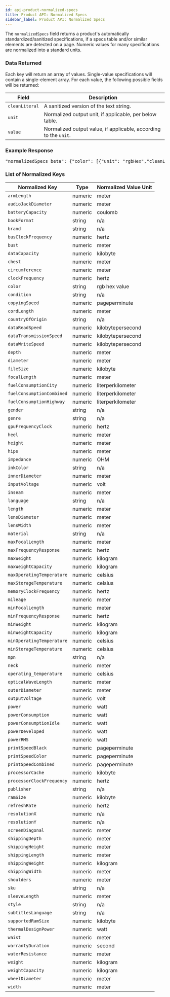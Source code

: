 ```yaml
---
id: api-product-normalized-specs
title: Product API: Normalized Specs
sidebar_label: Product API: Normalized Specs
---
```


<div id="docBody"><div class="tabbable"><div class="tab-content"><div class="tab-pane active" id="v3"><p>The <code>normalizedSpecs</code> field returns a product's automatically standardized/sanitized specifications, if a specs table and/or similar elements are detected on a page. Numeric values for many specifications are normalized into a standard units.</p><h3 id="request">Data Returned</h3><p>Each key will return an array of values. Single-value specifications will contain a single-element array. For each value, the following possible fields will be returned:</p><table class="controls table table-bordered" id="fields" border="0" cellpadding="5"><thead><tr><th>Field</th><th>Description</th></tr></thead><tbody><tr><td class=""><code>cleanLiteral</code></td><td class=" default"><div>A sanitized version of the text string.</div></td></tr><tr><td class=""><code>unit</code></td><td class=" default"><div>Normalized output unit, if applicable, per below table.</div></td></tr><tr><td class=""><code>value</code></td><td class=" default"><div>Normalized output value, if applicable, according to the <code>unit</code>.</div></td></tr></tbody></table><h3 id="sampleresponse">Example Response</h3><div class="indent"><pre class="code">"normalizedSpecs_beta": {"color": [{"unit": "rgbHex","cleanLiteral": "Fluorescent Pink","value": "FF1493"},{"unit": "rgbHex","cleanLiteral": "Soft White","value": "E0E4DF"},{"unit": "rgbHex","cleanLiteral": "Diffbot Blue","value": "112532"},],"dataCapacity": [{"unit": "KILOBYTE","cleanLiteral": "1.0 TB","value": 1073741824}],"minOperatingTemperature": [{"unit": "CELSIUS","cleanLiteral": "32.0 F","value": -0.00000799999999756551}],"shippingDepth": [{"unit": "METER","cleanLiteral": "5.6 in","value": 0.1422}],"shippingWeight": [{"unit": "KILOGRAM","cleanLiteral": "0.3 lb","value": 0.1361}] ,"sku": [{"cleanLiteral": "A8237"}]}</pre></div><h3>List of Normalized Keys</h3><table class="controls table table-bordered" border="0" cellpadding="5"><thead><tr><th>Normalized Key</th><th>Type</th><th>Normalized Value Unit</th></tr></thead><tr><td><code>armLength</code></td><td>numeric</td><td>meter</td></tr><tr><td><code>audioJackDiameter</code></td><td>numeric</td><td>meter</td></tr><tr><td><code>batteryCapacity</code></td><td>numeric</td><td>coulomb</td></tr><tr><td><code>bookFormat</code></td><td>string</td><td>n/a</td></tr><tr><td><code>brand</code></td><td>string</td><td>n/a</td></tr><tr><td><code>busClockFrequency</code></td><td>numeric</td><td>hertz</td></tr><tr><td><code>bust</code></td><td>numeric</td><td>meter</td></tr><tr><td><code>dataCapacity</code></td><td>numeric</td><td>kilobyte</td></tr><tr><td><code>chest</code></td><td>numeric</td><td>meter</td></tr><tr><td><code>circumference</code></td><td>numeric</td><td>meter</td></tr><tr><td><code>clockFrequency</code></td><td>numeric</td><td>hertz</td></tr><tr><td><code>color</code></td><td>string</td><td>rgb hex value</td></tr><tr><td><code>condition</code></td><td>string</td><td>n/a</td></tr><tr><td><code>copyingSpeed</code></td><td>numeric</td><td>pageperminute</td></tr><tr><td><code>cordLength</code></td><td>numeric</td><td>meter</td></tr><tr><td><code>countryOfOrigin</code></td><td>string</td><td>n/a</td></tr><tr><td><code>dataReadSpeed</code></td><td>numeric</td><td>kilobytepersecond</td></tr><tr><td><code>dataTransmissionSpeed</code></td><td>numeric</td><td>kilobytepersecond</td></tr><tr><td><code>dataWriteSpeed</code></td><td>numeric</td><td>kilobytepersecond</td></tr><tr><td><code>depth</code></td><td>numeric</td><td>meter</td></tr><tr><td><code>diameter</code></td><td>numeric</td><td>meter</td></tr><tr><td><code>fileSize</code></td><td>numeric</td><td>kilobyte</td></tr><tr><td><code>focalLength</code></td><td>numeric</td><td>meter</td></tr><tr><td><code>fuelConsumptionCity</code></td><td>numeric</td><td>literperkilometer</td></tr><tr><td><code>fuelConsumptionCombined</code></td><td>numeric</td><td>literperkilometer</td></tr><tr><td><code>fuelConsumptionHighway</code></td><td>numeric</td><td>literperkilometer</td></tr><tr><td><code>gender</code></td><td>string</td><td>n/a</td></tr><tr><td><code>genre</code></td><td>string</td><td>n/a</td></tr><tr><td><code>gpuFrequencyClock</code></td><td>numeric</td><td>hertz</td></tr><tr><td><code>heel</code></td><td>numeric</td><td>meter</td></tr><tr><td><code>height</code></td><td>numeric</td><td>meter</td></tr><tr><td><code>hips</code></td><td>numeric</td><td>meter</td></tr><tr><td><code>impedance</code></td><td>numeric</td><td>OHM</td></tr><tr><td><code>inkColor</code></td><td>string</td><td>n/a</td></tr><tr><td><code>innerDiameter</code></td><td>numeric</td><td>meter</td></tr><tr><td><code>inputVoltage</code></td><td>numeric</td><td>volt</td></tr><tr><td><code>inseam</code></td><td>numeric</td><td>meter</td></tr><tr><td><code>language</code></td><td>string</td><td>n/a</td></tr><tr><td><code>length</code></td><td>numeric</td><td>meter</td></tr><tr><td><code>lensDiameter</code></td><td>numeric</td><td>meter</td></tr><tr><td><code>lensWidth</code></td><td>numeric</td><td>meter</td></tr><tr><td><code>material</code></td><td>string</td><td>n/a</td></tr><tr><td><code>maxFocalLength</code></td><td>numeric</td><td>meter</td></tr><tr><td><code>maxFrequencyResponse</code></td><td>numeric</td><td>hertz</td></tr><tr><td><code>maxWeight</code></td><td>numeric</td><td>kilogram</td></tr><tr><td><code>maxWeightCapacity</code></td><td>numeric</td><td>kilogram</td></tr><tr><td><code>maxOperatingTemperature</code></td><td>numeric</td><td>celsius</td></tr><tr><td><code>maxStorageTemperature</code></td><td>numeric</td><td>celsius</td></tr><tr><td><code>memoryClockFrequency</code></td><td>numeric</td><td>hertz</td></tr><tr><td><code>mileage</code></td><td>numeric</td><td>meter</td></tr><tr><td><code>minFocalLength</code></td><td>numeric</td><td>meter</td></tr><tr><td><code>minFrequencyResponse</code></td><td>numeric</td><td>hertz</td></tr><tr><td><code>minWeight</code></td><td>numeric</td><td>kilogram</td></tr><tr><td><code>minWeightCapacity</code></td><td>numeric</td><td>kilogram</td></tr><tr><td><code>minOperatingTemperature</code></td><td>numeric</td><td>celsius</td></tr><tr><td><code>minStorageTemperature</code></td><td>numeric</td><td>celsius</td></tr><tr><td><code>mpn</code></td><td>string</td><td>n/a</td></tr><tr><td><code>neck</code></td><td>numeric</td><td>meter</td></tr><tr><td><code>operating_temperature</code></td><td>numeric</td><td>celsius</td></tr><tr><td><code>opticalWaveLength</code></td><td>numeric</td><td>meter</td></tr><tr><td><code>outerDiameter</code></td><td>numeric</td><td>meter</td></tr><tr><td><code>outputVoltage</code></td><td>numeric</td><td>volt</td></tr><tr><td><code>power</code></td><td>numeric</td><td>watt</td></tr><tr><td><code>powerConsumption</code></td><td>numeric</td><td>watt</td></tr><tr><td><code>powerConsumptionIdle</code></td><td>numeric</td><td>watt</td></tr><tr><td><code>powerDeveloped</code></td><td>numeric</td><td>watt</td></tr><tr><td><code>powerRMS</code></td><td>numeric</td><td>watt</td></tr><tr><td><code>printSpeedBlack</code></td><td>numeric</td><td>pageperminute</td></tr><tr><td><code>printSpeedColor</code></td><td>numeric</td><td>pageperminute</td></tr><tr><td><code>printSpeedCombined</code></td><td>numeric</td><td>pageperminute</td></tr><tr><td><code>processorCache</code></td><td>numeric</td><td>kilobyte</td></tr><tr><td><code>processorClockFrequency</code></td><td>numeric</td><td>hertz</td></tr><tr><td><code>publisher</code></td><td>string</td><td>n/a</td></tr><tr><td><code>ramSize</code></td><td>numeric</td><td>kilobyte</td></tr><tr><td><code>refreshRate</code></td><td>numeric</td><td>hertz</td></tr><tr><td><code>resolutionX</code></td><td>numeric</td><td>n/a</td></tr><tr><td><code>resolutionY</code></td><td>numeric</td><td>n/a</td></tr><tr><td><code>screenDiagonal</code></td><td>numeric</td><td>meter</td></tr><tr><td><code>shippingDepth</code></td><td>numeric</td><td>meter</td></tr><tr><td><code>shippingHeight</code></td><td>numeric</td><td>meter</td></tr><tr><td><code>shippingLength</code></td><td>numeric</td><td>meter</td></tr><tr><td><code>shippingWeight</code></td><td>numeric</td><td>kilogram</td></tr><tr><td><code>shippingWidth</code></td><td>numeric</td><td>meter</td></tr><tr><td><code>shoulders</code></td><td>numeric</td><td>meter</td></tr><tr><td><code>sku</code></td><td>string</td><td>n/a</td></tr><tr><td><code>sleeveLength</code></td><td>numeric</td><td>meter</td></tr><tr><td><code>style</code></td><td>string</td><td>n/a</td></tr><tr><td><code>subtitlesLanguage</code></td><td>string</td><td>n/a</td></tr><tr><td><code>supportedRamSize</code></td><td>numeric</td><td>kilobyte</td></tr><tr><td><code>thermalDesignPower</code></td><td>numeric</td><td>watt</td></tr><tr><td><code>waist</code></td><td>numeric</td><td>meter</td></tr><tr><td><code>warrantyDuration</code></td><td>numeric</td><td>second</td></tr><tr><td><code>waterResistance</code></td><td>numeric</td><td>meter</td></tr><tr><td><code>weight</code></td><td>numeric</td><td>kilogram</td></tr><tr><td><code>weightCapacity</code></td><td>numeric</td><td>kilogram</td></tr><tr><td><code>wheelDiameter</code></td><td>numeric</td><td>meter</td></tr><tr><td><code>width</code></td><td>numeric</td><td>meter</td></tr></table></div></div></div></div>